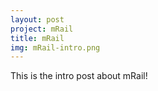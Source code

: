 ```yaml
---
layout: post
project: mRail
title: mRail
img: mRail-intro.png
---
```

This is the intro post about mRail!